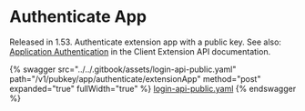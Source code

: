 # Authenticate App

Released in 1.53. Authenticate extension app with a public key. See also: [Application Authentication](https://docs.developers.symphony.com/building-extension-applications-on-symphony/app-authentication) in the Client Extension API documentation.

{% swagger src="../../.gitbook/assets/login-api-public.yaml" path="/v1/pubkey/app/authenticate/extensionApp" method="post" expanded="true" fullWidth="true" %}
[login-api-public.yaml](../../.gitbook/assets/login-api-public.yaml)
{% endswagger %}
